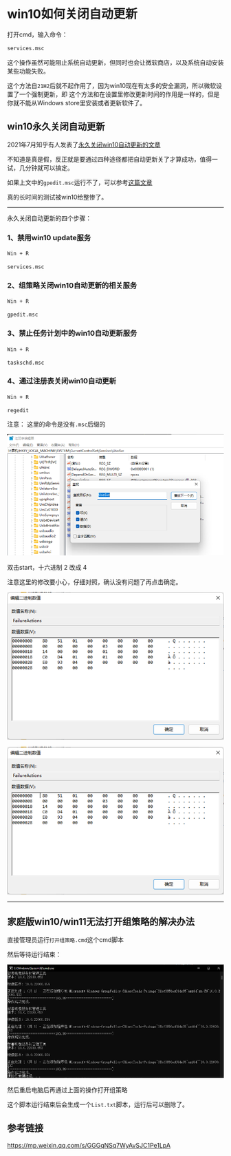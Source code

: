 # win10如何关闭自动更新

打开cmd，输入命令：
```bash
services.msc
```

这个操作虽然可能阻止系统自动更新，但同时也会让微软商店，以及系统自动安装某些功能失败。

这个方法自`21H2`后就不起作用了，因为win10现在有太多的安全漏洞，所以微软设置了一个强制更新，即
这个方法和在设置里修改更新时间的作用是一样的，但是你就不能从Windows store里安装或者更新软件了。

## win10永久关闭自动更新

2021年7月知乎有人发表了[永久关闭win10自动更新的文章](https://zhuanlan.zhihu.com/p/391195241)

不知道是真是假，反正就是要通过四种途径都把自动更新关了才算成功，值得一试，几分钟就可以搞定。

如果上文中的`gpedit.msc`运行不了，可以参考[这篇文章](https://jingyan.baidu.com/article/cdddd41cb0d76f53ca00e144.html)

真的长时间的测试被win10给整惨了。

----

永久关闭自动更新的四个步骤：

### 1、禁用win10 update服务

`Win + R`

`services.msc`

### 2、组策略关闭win10自动更新的相关服务

`Win + R`

`gpedit.msc`

### 3、禁止任务计划中的win10自动更新服务

`Win + R`

`taskschd.msc`

### 4、通过注册表关闭win10自动更新

`Win + R`

`regedit`

注意：
这里的命令是没有`.msc`后缀的

![](asset/注册表关闭win11自动更新01.png)

双击start，十六进制 2 改成 4

注意这里的修改要小心，仔细对照，确认没有问题了再点击确定。

![](asset/注册表关闭win11自动更新02.png)

![](asset/注册表关闭win11自动更新03.png)

----

## 家庭版win10/win11无法打开组策略的解决办法

直接管理员运行`打开组策略.cmd`这个cmd脚本

然后等待运行结束：

![](asset/开启win11组策略.png)

然后重启电脑后再通过上面的操作打开组策略

这个脚本运行结束后会生成一个`List.txt`脚本，运行后可以删除了。

## 参考链接

https://mp.weixin.qq.com/s/GGGqNSq7WyAvSJC1Pe1LpA
